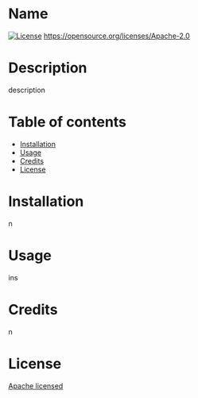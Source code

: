 # Name

  [![License](https://img.shields.io/badge/License-Apache_2.0-blue.svg)](https://opensource.org/licenses/Apache-2.0)
  https://opensource.org/licenses/Apache-2.0
  # Description
  description
  

  Table of contents
  =================

  * [Installation](#installation)
  * [Usage](#usage)
  * [Credits](#credits)
  * [License](#license)

  # Installation
  n
 
  
  # Usage
  ins
  
  # Credits
  n
  
  # License
  [Apache licensed](https://opensource.org/licenses/Apache-2.0) 
  

